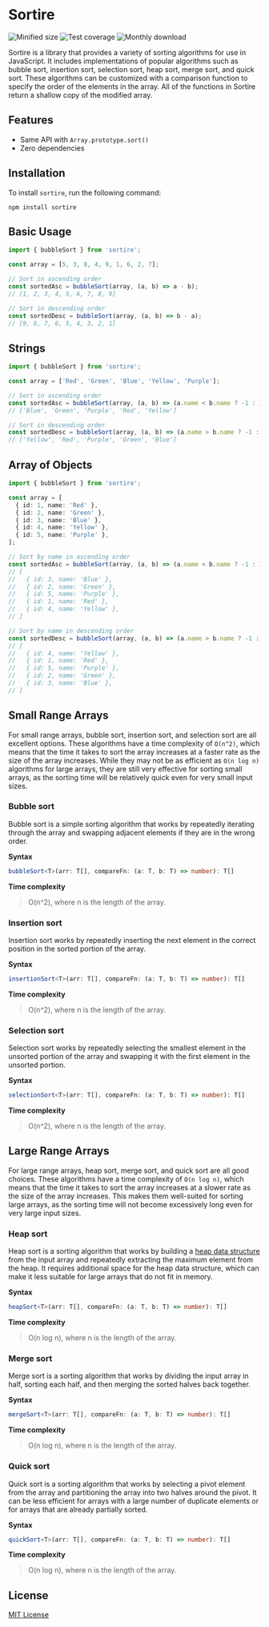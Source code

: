 # Sortire

![Minified size](https://img.shields.io/bundlephobia/min/sortire) ![Test coverage](https://img.shields.io/codecov/c/github/kevinhermawan/sortire) ![Monthly download](https://img.shields.io/npm/dm/sortire)

Sortire is a library that provides a variety of sorting algorithms for use in JavaScript. It includes implementations of popular algorithms such as bubble sort, insertion sort, selection sort, heap sort, merge sort, and quick sort. These algorithms can be customized with a comparison function to specify the order of the elements in the array. All of the functions in Sortire return a shallow copy of the modified array.

## Features

- Same API with `Array.prototype.sort()`
- Zero dependencies

## Installation

To install `sortire`, run the following command:

```
npm install sortire
```

## Basic Usage

```ts
import { bubbleSort } from 'sortire';

const array = [5, 3, 8, 4, 9, 1, 6, 2, 7];

// Sort in ascending order
const sortedAsc = bubbleSort(array, (a, b) => a - b);
// [1, 2, 3, 4, 5, 6, 7, 8, 9]

// Sort in descending order
const sortedDesc = bubbleSort(array, (a, b) => b - a);
// [9, 8, 7, 6, 5, 4, 3, 2, 1]
```

## Strings

```ts
import { bubbleSort } from 'sortire';

const array = ['Red', 'Green', 'Blue', 'Yellow', 'Purple'];

// Sort in ascending order
const sortedAsc = bubbleSort(array, (a, b) => (a.name < b.name ? -1 : 1));
// ['Blue', 'Green', 'Purple', 'Red', 'Yellow']

// Sort in descending order
const sortedDesc = bubbleSort(array, (a, b) => (a.name > b.name ? -1 : 1));
// ['Yellow', 'Red', 'Purple', 'Green', 'Blue']
```

## Array of Objects

```ts
import { bubbleSort } from 'sortire';

const array = [
  { id: 1, name: 'Red' },
  { id: 2, name: 'Green' },
  { id: 3, name: 'Blue' },
  { id: 4, name: 'Yellow' },
  { id: 5, name: 'Purple' },
];

// Sort by name in ascending order
const sortedAsc = bubbleSort(array, (a, b) => (a.name < b.name ? -1 : 1));
// [
//   { id: 3, name: 'Blue' },
//   { id: 2, name: 'Green' },
//   { id: 5, name: 'Purple' },
//   { id: 1, name: 'Red' },
//   { id: 4, name: 'Yellow' },
// ]

// Sort by name in descending order
const sortedDesc = bubbleSort(array, (a, b) => (a.name > b.name ? -1 : 1));
// [
//   { id: 4, name: 'Yellow' },
//   { id: 1, name: 'Red' },
//   { id: 5, name: 'Purple' },
//   { id: 2, name: 'Green' },
//   { id: 3, name: 'Blue' },
// ]
```

## Small Range Arrays

For small range arrays, bubble sort, insertion sort, and selection sort are all excellent options. These algorithms have a time complexity of `O(n^2)`, which means that the time it takes to sort the array increases at a faster rate as the size of the array increases. While they may not be as efficient as `O(n log n)` algorithms for large arrays, they are still very effective for sorting small arrays, as the sorting time will be relatively quick even for very small input sizes.

### Bubble sort

Bubble sort is a simple sorting algorithm that works by repeatedly iterating through the array and swapping adjacent elements if they are in the wrong order.

**Syntax**

```ts
bubbleSort<T>(arr: T[], compareFn: (a: T, b: T) => number): T[]
```

**Time complexity**

> O(n^2), where n is the length of the array.

### Insertion sort

Insertion sort works by repeatedly inserting the next element in the correct position in the sorted portion of the array.

**Syntax**

```ts
insertionSort<T>(arr: T[], compareFn: (a: T, b: T) => number): T[]
```

**Time complexity**

> O(n^2), where n is the length of the array.

### Selection sort

Selection sort works by repeatedly selecting the smallest element in the unsorted portion of the array and swapping it with the first element in the unsorted portion.

**Syntax**

```ts
selectionSort<T>(arr: T[], compareFn: (a: T, b: T) => number): T[]
```

**Time complexity**

> O(n^2), where n is the length of the array.

## Large Range Arrays

For large range arrays, heap sort, merge sort, and quick sort are all good choices. These algorithms have a time complexity of `O(n log n)`, which means that the time it takes to sort the array increases at a slower rate as the size of the array increases. This makes them well-suited for sorting large arrays, as the sorting time will not become excessively long even for very large input sizes.

### Heap sort

Heap sort is a sorting algorithm that works by building a [heap data structure](<https://en.wikipedia.org/wiki/Heap_(data_structure)>) from the input array and repeatedly extracting the maximum element from the heap. It requires additional space for the heap data structure, which can make it less suitable for large arrays that do not fit in memory.

**Syntax**

```ts
heapSort<T>(arr: T[], compareFn: (a: T, b: T) => number): T[]
```

**Time complexity**

> O(n log n), where n is the length of the array.

### Merge sort

Merge sort is a sorting algorithm that works by dividing the input array in half, sorting each half, and then merging the sorted halves back together.

**Syntax**

```ts
mergeSort<T>(arr: T[], compareFn: (a: T, b: T) => number): T[]
```

**Time complexity**

> O(n log n), where n is the length of the array.

### Quick sort

Quick sort is a sorting algorithm that works by selecting a pivot element from the array and partitioning the array into two halves around the pivot. It can be less efficient for arrays with a large number of duplicate elements or for arrays that are already partially sorted.

**Syntax**

```ts
quickSort<T>(arr: T[], compareFn: (a: T, b: T) => number): T[]
```

**Time complexity**

> O(n log n), where n is the length of the array.

## License

[MIT License](/LICENSE)
